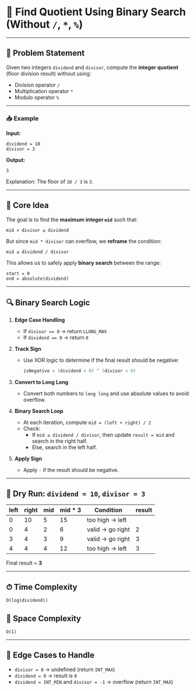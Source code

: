 # 🧮 Find Quotient Using Binary Search (Without `/`, `*`, `%`)

---

## 📘 Problem Statement

Given two integers `dividend` and `divisor`, compute the **integer quotient** (floor division result) without using:

- Division operator `/`
- Multiplication operator `*`
- Modulo operator `%`

---

### 📥 Example

**Input:**
```
dividend = 10
divisor = 3
```

**Output:**
```
3
```

Explanation: The floor of `10 / 3` is `3`.

---

## 🧠 Core Idea

The goal is to find the **maximum integer `mid`** such that:
```
mid × divisor ≤ dividend
```

But since `mid * divisor` can overflow, we **reframe** the condition:
```
mid ≤ dividend / divisor
```

This allows us to safely apply **binary search** between the range:
```
start = 0
end = absolute(dividend)
```

---

## 🔍 Binary Search Logic

1. **Edge Case Handling**
   - If `divisor == 0` → return `LLONG_MAX`
   - If `dividend == 0` → return `0`

2. **Track Sign**
   - Use XOR logic to determine if the final result should be negative:
     ```cpp
     isNegative = (dividend < 0) ^ (divisor < 0)
     ```

3. **Convert to Long Long**
   - Convert both numbers to `long long` and use absolute values to avoid overflow.

4. **Binary Search Loop**
   - At each iteration, compute `mid = (left + right) / 2`
   - Check:
     - If `mid ≤ dividend / divisor`, then update `result = mid` and search in the right half.
     - Else, search in the left half.

5. **Apply Sign**
   - Apply `-` if the result should be negative.

---

## 🧪 Dry Run: `dividend = 10`, `divisor = 3`

| left | right | mid | mid * 3 | Condition         | result |
|------|-------|-----|----------|-------------------|--------|
| 0    | 10    | 5   | 15       | too high → left   |        |
| 0    | 4     | 2   | 6        | valid → go right  | 2      |
| 3    | 4     | 3   | 9        | valid → go right  | 3      |
| 4    | 4     | 4   | 12       | too high → left   | 3      |

Final result = **3**

---

## ⏱ Time Complexity

```
O(log(dividend))
```

## 💾 Space Complexity

```
O(1)
```

---

## 🚫 Edge Cases to Handle

- `divisor = 0` → undefined (return `INT_MAX`)
- `dividend = 0` → result is `0`
- `dividend = INT_MIN` and `divisor = -1` → overflow (return `INT_MAX`)
